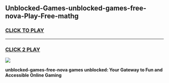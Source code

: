 
## Unblocked-Games-unblocked-games-free-nova-Play-Free-mathg
<h3>
<a href="https://premium76.site?title=unblocked-games-free-nova&ref=10A">CLICK TO PLAY</a></h3>
<hr>

<h3>
<a href="https://premium76.site?title=unblocked-games-free-nova&ref=10A">CLICK 2 PLAY</a>
  
</h3>

<a href="https://premium76.site?title=unblocked-games-free-nova&ref=10A"><img src="https://clearcache.store/games.png"></a>


**unblocked-games-free-nova games unblocked: Your Gateway to Fun and Accessible Online Gaming**
